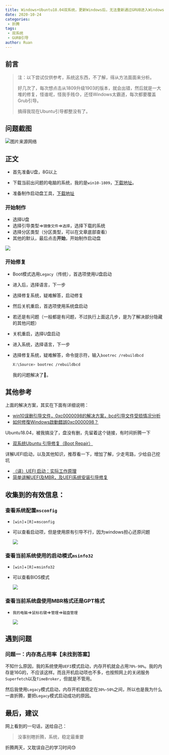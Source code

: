 ```yaml
---
title: Windows+Ubuntu18.04双系统，更新Windows后，无法重新通过GRUB进入Windows【已解决】
date: 2020-10-24
categories:
 - 折腾
tags:
 - 双系统
 - GURB引导
author: Ruan
---
```

## 前言

> 注：以下尝试仅供参考，系统这东西，不了解，得从方法面面来分析。
>
> 好几次了，每次想点击从1809升级1903的版本，就会出错，然后就是一大堆的修复，怪谁呢，怪我手贱😓，还怪Windows太霸道，每次都要覆盖Grub引导。
>
> 搞得我现在Ubuntu引导都整没有了。

## 问题截图

![图片来源网络](https://i.imgur.com/rJvzVCs.png)

## 正文

+ 首先准备U盘，8G以上
+ 下载当前出问题的电脑的系统，我的是`win10-1809`，[下载地址](http://msdn.itellyou.cn/)。

+ 准备制作启动盘工具，[下载地址](https://rufus.ie/zh_CN.html)

### 开始制作

+ 选择U盘
+ 选择引导类型=>`镜像文件`=>`选择`，选择下载的系统
+ 选择分区类型（分区类型，可以在文章底部查看）
+ 其他的默认，最后点击**开始**，开始制作启动盘

![](https://i.imgur.com/M5u63LV.png)

### 开始修复

+ Boot模式选用`Legacy`（传统），首选项使用U盘启动

+ 进入后，选择语言，下一步

+ 选择修复系统，疑难解答，启动修复

+ 然后关机重启，首选项使用系统盘启动

+ 若还是有问题（一般都是有问题，不过执行上面这几步，是为了解决部分隐藏的其他问题）

+ 关机重启，选择U盘启动

+ 进入系统，选择语言，下一步

+ 选择修复系统，疑难解答，命令提示符，输入`bootrec /rebuildbcd`

  ```bash
  X:\Source> bootrec /rebuildbcd
  ```

  我的问题解决了🙂。

## 其他参考

上面的解决方案，其实在下面有详细说明：

+ [win10误删引导文件，0xc0000098的解决方案，bcd引导文件受损情况分析]( https://blog.csdn.net/weixin_42252980/article/details/80862638 )
+ [如何修復Windows啟動錯誤0xc0000098？](https://www.reneelab.net/error-0xc0000098-html.html)

Ubuntu18.04，被我搞没了，盘没有删，先留着这个链接，有时间折腾一下

+ [双系统Ubuntu 引导修复（Boot Repair）](https://www.reneelab.net/error-0xc0000098-html.html)

详解UEFI启动，以及其他知识，推荐看一下，增加了解，少走弯路，少给自己挖坑

+ [（译）UEFI 启动：实际工作原理](https://blog.woodelf.org/2014/05/28/uefi-boot-how-it-works.html)
+ [简单讲解UEFI及MBR，及UEFI系统安装引导修复](http://cnxysw.com/?p=722)

## 收集到的有效信息：

### 查看系统配置`msconfig`

+ `[win]`+`[R]`+`msconfig`

+ 可以查看启动项，但是使用原有引导不行，因为windows担心还原问题

  ![](https://i.imgur.com/sD6ywex.png)

### 查看当前系统使用的启动模式`msinfo32`

+ `[win]`+`[R]`+`msinfo32`

+ 可以查看BIOS模式

  ![](https://i.imgur.com/I9qSatN.png)

### 查看当前系统盘使用MBR格式还是GPT格式

+ `我的电脑`=>`鼠标右键`=>`管理`=>`磁盘管理`

  ![](https://i.imgur.com/Hr1Kjtc.png)

## 遇到问题

### 问题一：内存高占用率【未找到答案】

不知什么原因，我的系统使用`UEFI`模式启动，内存开机就会占用`70%-90%`。我的内存是16G的，不应该这样。而且开机启动项也不多，也按照网上的关闭服务`Superfetch`以及`TimeBroker`，但就是不管用。

然后我使用`Legacy`模式启动，内存开机就稳定在`30%~50%`之间，所以也是我为什么一直折腾，要把`Legacy`模式启动成功的原因。

## 最后，建议

网上看到的一句话，送给自己：

> 没事别瞎折腾，系统，稳定最重要

折腾两天，又耽误自己的学习时间😓
